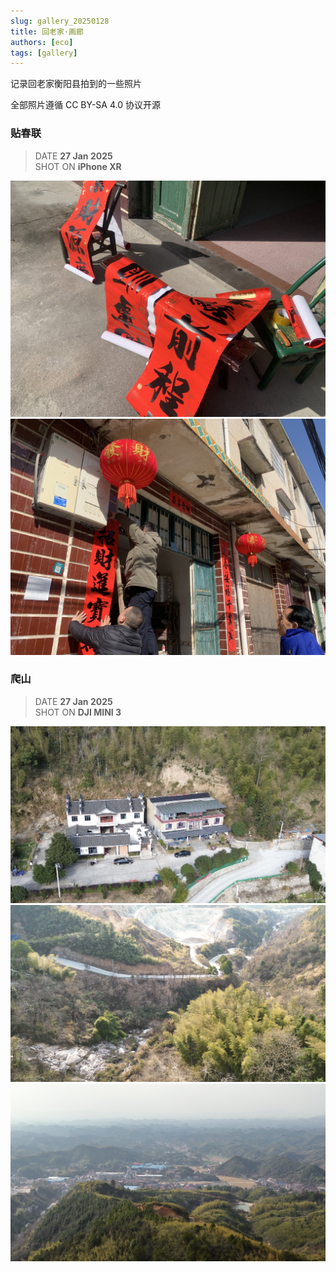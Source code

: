 ```yaml
---
slug: gallery_20250128
title: 回老家·画廊
authors: [eco]
tags: [gallery]
---
```

记录回老家衡阳县拍到的一些照片

全部照片遵循 CC BY-SA 4.0 协议开源
<!--truncate-->

<!-- ### 全景图
>DATE **27 Jan 2025**  
>SHOT ON **DJI MINI 3**
<div id="panorama" style="width:100%;height:75vw;">
  <link rel="stylesheet" href="https://cdn.jsdelivr.net/npm/pannellum@2.5.6/build/pannellum.css"/>
  <script src="https://cdn.jsdelivr.net/npm/pannellum@2.5.6/build/pannellum.js"></script>
  <script>
    pannellum.viewer('panorama', {
      "type": "equirectangular",
      "panorama": "1.jpg",
      "autoLoad": true,
      "autoRotate": -1,
      "showControls": true,
      "mouseZoom": true,
      "compass": true,
      "hotSpots": []
    });
  </script>
</div> -->

### 贴春联
>DATE **27 Jan 2025**  
>SHOT ON **iPhone XR** 

![](2.jpeg)
![](3.jpeg)

### 爬山
>DATE **27 Jan 2025**  
>SHOT ON **DJI MINI 3** 

![](6.jpeg)
![](7.jpeg)
![](5.jpeg)